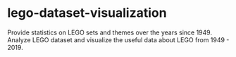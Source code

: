 # lego-dataset-visualization
Provide statistics on LEGO sets and themes over the years since 1949.
Analyze LEGO dataset and visualize the useful data about LEGO from 1949 - 2019.
